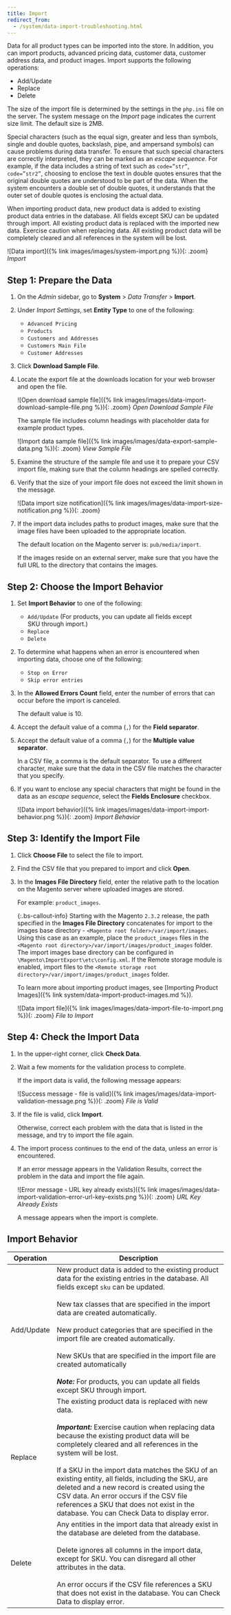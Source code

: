 ```yaml
---
title: Import
redirect_from:
  - /system/data-import-troubleshooting.html
---
```


Data for all product types can be imported into the store. In addition, you can import products, advanced pricing data, customer data, customer address data, and product images. Import supports the following operations:

- Add/Update
- Replace
- Delete

The size of the import file is determined by the settings in the `php.ini` file on the server. The system message on the _Import_ page indicates the current size limit. The default size is 2MB.

Special characters (such as the equal sign, greater and less than symbols, single and double quotes, backslash, pipe, and ampersand symbols) can cause problems during data transfer. To ensure that such special characters are correctly interpreted, they can be marked as an _escape sequence_. For example, if the data includes a string of text such as `code=”str”`, `code=”str2”`, choosing to enclose the text in double quotes ensures that the original double quotes are understood to be part of the data. When the system encounters a double set of double quotes, it understands that the outer set of double quotes is enclosing the actual data.

When importing product data, new product data is added to existing product data entries in the database. All fields except SKU can be updated through import. All existing product data is replaced with the imported new data. Exercise caution when replacing data. All existing product data will be completely cleared and all references in the system will be lost.

![Data import]({% link images/images/system-import.png %}){: .zoom}
_Import_

## Step 1: Prepare the Data

1. On the _Admin_ sidebar, go to **System** > _Data Transfer_ > **Import**.

1. Under _Import Settings_, set **Entity Type** to one of the following:

   - `Advanced Pricing`
   - `Products`
   - `Customers and Addresses`
   - `Customers Main File`
   - `Customer Addresses`

1. Click **Download Sample File**.

1. Locate the export file at the downloads location for your web browser and open the file.

    ![Open download sample file]({% link images/images/data-import-download-sample-file.png %}){: .zoom}
    _Open Download Sample File_

    The sample file includes column headings with placeholder data for example product types.

    ![Import data sample file]({% link images/images/data-export-sample-data.png %}){: .zoom}
    _View Sample File_

1. Examine the structure of the sample file and use it to prepare your CSV import file, making sure that the column headings are spelled correctly.

1. Verify that the size of your import file does not exceed the limit shown in the message.

    ![Data import size notification]({% link images/images/data-import-size-notification.png %}){: .zoom}

1. If the import data includes paths to product images, make sure that the image files have been uploaded to the appropriate location.

   The default location on the Magento server is: `pub/media/import`.

    If the images reside on an external server, make sure that you have the full URL to the directory that contains the images.

## Step 2: Choose the Import Behavior

1. Set **Import Behavior** to one of the following:

   - `Add/Update` (For products, you can update all fields except SKU through import.)
   - `Replace`
   - `Delete`

1. To determine what happens when an error is encountered when importing data, choose one of the following:

   - `Stop on Error`
   - `Skip error entries`

1. In the **Allowed Errors Count** field, enter the number of errors that can occur before the import is canceled.

   The default value is 10.

1. Accept the default value of a comma (`,`) for the **Field separator**.

1. Accept the default value of a comma (`,`) for the **Multiple value separator**.

    In a CSV file, a comma is the default separator. To use a different character, make sure that the data in the CSV file matches the character that you specify.

1. If you want to enclose any special characters that might be found in the data as an _escape sequence_, select the **Fields Enclosure** checkbox.

    ![Data import behavior]({% link images/images/data-import-import-behavior.png %}){: .zoom}
    _Import Behavior_

## Step 3: Identify the Import File

1. Click **Choose File** to select the file to import.

1. Find the CSV file that you prepared to import and click **Open**.

1. In the **Images File Directory** field, enter the relative path to the location on the Magento server where uploaded images are stored.

   For example: `product_images`.

   {:.bs-callout-info}
   Starting with the Magento `2.3.2` release, the path specified in the **Images File Directory** concatenates for import to the images base directory - `<Magento root folder>/var/import/images`. Using this case as an example, place the `product_images` files in the `<Magento root directory>/var/import/images/product_images` folder. The import images base directory can be configured in `\Magento\ImportExport\etc\config.xml`. If the Remote storage module is enabled, import files to the `<Remote storage root directory>/var/import/images/product_images` folder.

   To learn more about importing product images, see [Importing Product Images]({% link system/data-import-product-images.md %}).

    ![Data import file]({% link images/images/data-import-file-to-import.png %}){: .zoom}
    _File to Import_

## Step 4: Check the Import Data

1. In the upper-right corner, click **Check Data**.

1. Wait a few moments for the validation process to complete.

   If the import data is valid, the following message appears:

    ![Success message - file is valid]({% link images/images/data-import-validation-message.png %}){: .zoom}
    _File is Valid_

1. If the file is valid, click **Import**.

   Otherwise, correct each problem with the data that is listed in the message, and try to import the file again.

1. The import process continues to the end of the data, unless an error is encountered.

    If an error message appears in the Validation Results, correct the problem in the data and import the file again.

    ![Error message - URL key already exists]({% link images/images/data-import-validation-error-url-key-exists.png %}){: .zoom}
    _URL Key Already Exists_

    A message appears when the import is complete.

## Import Behavior

Operation | Description
--------- | -----------
Add/Update| New product data is added to the existing product data for the existing entries in the database. All fields except `sku` can be updated.<br><br>New tax classes that are specified in the import data are created automatically.<br><br>New product categories that are specified in the import file are created automatically.<br><br>New SKUs that are specified in the import file are created automatically<br><br>**_Note:_** For products, you can update all fields except SKU through import.
Replace| The existing product data is replaced with new data.<br><br>**_Important:_** Exercise caution when replacing data because the existing product data will be completely cleared and all  references in the system will be lost.<br><br>If a SKU in the import data matches the SKU of an existing entity, all fields, including the SKU, are deleted and a new record is created using the CSV data. An error occurs if the CSV file references a SKU that does not exist in the database. You can Check Data to display error.
Delete| Any entities in the import data that already exist in the database are deleted from the database.<br><br>Delete ignores all columns in the import data, except for SKU. You can disregard all other attributes in the data.<br><br>An error occurs if the CSV file references a SKU that does not exist in the database. You can Check Data to display error.
